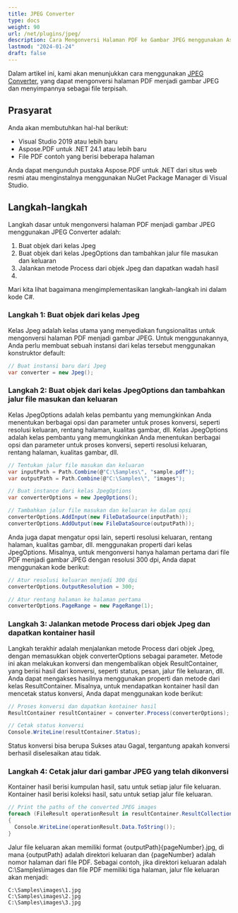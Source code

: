 ```yaml
---
title: JPEG Converter
type: docs
weight: 90
url: /net/plugins/jpeg/
description: Cara Mengonversi Halaman PDF ke Gambar JPEG menggunakan Aspose.PDF JPEG Converter
lastmod: "2024-01-24"
draft: false
---
```


Dalam artikel ini, kami akan menunjukkan cara menggunakan [JPEG Converter](https://products.aspose.org/pdf/net/jpeg-converter/), yang dapat mengonversi halaman PDF menjadi gambar JPEG dan menyimpannya sebagai file terpisah.

## Prasyarat

Anda akan membutuhkan hal-hal berikut:

* Visual Studio 2019 atau lebih baru
* Aspose.PDF untuk .NET 24.1 atau lebih baru
* File PDF contoh yang berisi beberapa halaman

Anda dapat mengunduh pustaka Aspose.PDF untuk .NET dari situs web resmi atau menginstalnya menggunakan NuGet Package Manager di Visual Studio.

## Langkah-langkah

Langkah dasar untuk mengonversi halaman PDF menjadi gambar JPEG menggunakan JPEG Converter adalah:

1. Buat objek dari kelas Jpeg
1. Buat objek dari kelas JpegOptions dan tambahkan jalur file masukan dan keluaran
1. Jalankan metode Process dari objek Jpeg dan dapatkan wadah hasil
1.
Mari kita lihat bagaimana mengimplementasikan langkah-langkah ini dalam kode C#.

### Langkah 1: Buat objek dari kelas Jpeg

Kelas Jpeg adalah kelas utama yang menyediakan fungsionalitas untuk mengonversi halaman PDF menjadi gambar JPEG. Untuk menggunakannya, Anda perlu membuat sebuah instansi dari kelas tersebut menggunakan konstruktor default:

```cs
// Buat instansi baru dari Jpeg
var converter = new Jpeg();
```

### Langkah 2: Buat objek dari kelas JpegOptions dan tambahkan jalur file masukan dan keluaran

Kelas JpegOptions adalah kelas pembantu yang memungkinkan Anda menentukan berbagai opsi dan parameter untuk proses konversi, seperti resolusi keluaran, rentang halaman, kualitas gambar, dll.
Kelas JpegOptions adalah kelas pembantu yang memungkinkan Anda menentukan berbagai opsi dan parameter untuk proses konversi, seperti resolusi keluaran, rentang halaman, kualitas gambar, dll.

```cs
// Tentukan jalur file masukan dan keluaran
var inputPath = Path.Combine(@"C:\Samples\", "sample.pdf");
var outputPath = Path.Combine(@"C:\Samples\", "images");

// Buat instance dari kelas JpegOptions
var converterOptions = new JpegOptions();

// Tambahkan jalur file masukan dan keluaran ke dalam opsi
converterOptions.AddInput(new FileDataSource(inputPath));
converterOptions.AddOutput(new FileDataSource(outputPath));
```

Anda juga dapat mengatur opsi lain, seperti resolusi keluaran, rentang halaman, kualitas gambar, dll. menggunakan properti dari kelas JpegOptions. Misalnya, untuk mengonversi hanya halaman pertama dari file PDF menjadi gambar JPEG dengan resolusi 300 dpi, Anda dapat menggunakan kode berikut:

```cs
// Atur resolusi keluaran menjadi 300 dpi
converterOptions.OutputResolution = 300;

// Atur rentang halaman ke halaman pertama
converterOptions.PageRange = new PageRange(1);
```
### Langkah 3: Jalankan metode Process dari objek Jpeg dan dapatkan kontainer hasil

Langkah terakhir adalah menjalankan metode Process dari objek Jpeg, dengan memasukkan objek converterOptions sebagai parameter. Metode ini akan melakukan konversi dan mengembalikan objek ResultContainer, yang berisi hasil dari konversi, seperti status, pesan, jalur file keluaran, dll. Anda dapat mengakses hasilnya menggunakan properti dan metode dari kelas ResultContainer. Misalnya, untuk mendapatkan kontainer hasil dan mencetak status konversi, Anda dapat menggunakan kode berikut:

```cs
// Proses konversi dan dapatkan kontainer hasil
ResultContainer resultContainer = converter.Process(converterOptions);

// Cetak status konversi
Console.WriteLine(resultContainer.Status);
```

Status konversi bisa berupa Sukses atau Gagal, tergantung apakah konversi berhasil diselesaikan atau tidak.

### Langkah 4: Cetak jalur dari gambar JPEG yang telah dikonversi

Kontainer hasil berisi kumpulan hasil, satu untuk setiap jalur file keluaran.
Kontainer hasil berisi koleksi hasil, satu untuk setiap jalur file keluaran.

```cs
// Print the paths of the converted JPEG images
foreach (FileResult operationResult in resultContainer.ResultCollection.Cast<FileResult>())
{
  Console.WriteLine(operationResult.Data.ToString());
}
```

Jalur file keluaran akan memiliki format {outputPath}{pageNumber}.jpg, di mana {outputPath} adalah direktori keluaran dan {pageNumber} adalah nomor halaman dari file PDF. Sebagai contoh, jika direktori keluaran adalah C:\Samples\images dan file PDF memiliki tiga halaman, jalur file keluaran akan menjadi:

```text
C:\Samples\images\1.jpg
C:\Samples\images\2.jpg
C:\Samples\images\3.jpg
```
